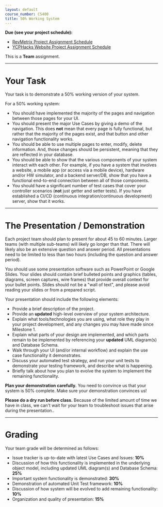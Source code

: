 ```yaml
---
layout: default
course_number: CS400
title: 50% Working System
---
```


**Due (see your project schedule):**
- [RevMetrix Project Assignment Schedule](../projects/RevMetrix-Project/schedule.html)
- [YCPHacks Website Project Assignment Schedule](../projects/YCPHacks-Website-Project/schedule.html)

This is a **Team** assignment.

--- --- --- --- --- --- --- --- --- --- --- --- --- --- --- --- --- --- --- --- --- --- --- ---

# Your Task

Your task is to demonstrate a 50% working version of your system.

For a 50% working system:

- You should have implemented the majority of the pages and navigation between those pages for your UI.
- You should present the major Use Cases by giving a demo of the navigation.  This does **not** mean that every page is fully functional, but rather that the majority of the pages exist, and that button and other navigation functionality works.
- You should be able to use multiple pages to enter, modify, delete information.  And, those changes should be persistent, meaning that they are reflected in your database.
- You should be able to show that the various components of your system interact with each other.  For example, if you have a system that involves a website, a mobile app (or access via a mobile device), hardware and/or HW simulator, and a backend server/DB, show that you have a functional end-to-end connection between all of those components.
- You should have a significant number of test cases that cover your controller scenarios (**not** just getter and setter tests).  If you have established a CI/CD (continuous integration/continuous development) server, show that it works.

--- --- --- --- --- --- --- --- --- --- --- --- --- --- --- --- --- --- --- --- --- --- --- ---

# The Presentation / Demonstration

Each project team should plan to present for about 45 to 60 minutes.  Larger teams (with multiple sub-teams) will likely go longer than that.  There will likely also be an extensive question and answer period.  All presentations need to be limited to less than two hours (including the question and answer period).

You should use some presentation software such as PowerPoint or Google Slides. Your slides should contain brief bulleted points and graphics (tables, diagrams, screen captures, wire frames) that provide overall context for your bullet points. Slides should not be a "wall of text", and please avoid reading your slides or from a prepared script.

Your presentation should include the following elements:

- Provide a brief description of the project.
- Provide an **updated** high-level overview of your system architecture.
- Explain what tools/technologies you are using, what role they play in your project development, and any changes you may have made since Milestone 1.
- Explain what parts of your design are implemented, and which parts remain to be implemented by referencing your **updated** UML diagram(s) and Database Schema.
- Walk through your UI (and/or internal workflow) and explain the use case functionality it demonstrates.
- Discuss your automated test strategy, and run your unit tests to demonstrate your testing framework, and describe what is happening.
- Briefly talk about how you plan to evolve the system to implement the remaining functionality.

**Plan your demonstration carefully.** You need to convince us that your system is 50% complete.  Make sure your demonstration convinces us!

**Please do a dry run before class.** Because of the limited amount of time we have in class, we can't wait for your team to troubleshoot issues that arise during the presentation..

--- --- --- --- --- --- --- --- --- --- --- --- --- --- --- --- --- --- --- --- --- --- --- ---

# Grading

Your team grade will be determined as follows:

- Issue tracker is up-to-date with latest Use Cases and Issues: **10%**
- Discussion of how this functionality is implemented in the underlying object model, including updated UML diagram(s) and Database Schema: **25%**
- Important system functionality is demonstrated: **30%**
- Demonstration of automated Unit Test framework: **10%**
- Discussion of how system will be evolved to add remaining functionality: **10%**
- Organization and quality of presentation: **15%**